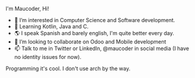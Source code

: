 I'm Maucoder, Hi!

- 👀 I’m interested in Computer Science and Software development.
- 🌱 Learning Kotlin, Java and C.
- 🌎 I speak Spanish and barely english, I'm quite better every day.
- 💞️ I’m looking to collaborate on Odoo and Mobile development
- 📫 Talk to me in Twitter or LinkedIn, @maucoder in social media (I have no identity issues for now).

Programming it's cool.
I don't use arch by the way.
